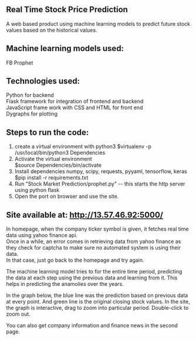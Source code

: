 ## Real Time Stock Price Prediction 

A web based product using machine learning models to predict future stock values based on the historical values.  

## Machine learning models used:  
FB Prophet

## Technologies used:
Python for backend  
Flask framework for integration of frontend and backend  
JavaScript frame work with CSS and HTML for front end  
Dygraphs for plotting  

## Steps to run the code:  
1. create a virtual environment with python3
	$virtualenv -p /usr/local/bin/python3 Dependencies  
2. Activate the virtual environment  
	$source Dependencies/bin/activate  
3. Install dependencies numpy, scipy, requests, pyyaml, tensorflow, keras  
	$pip install -r requirements.txt  
4. Run "Stock Market Prediction/prophet.py" -- this starts the http server using python flask  
5. Open the port on browser and use the site.  

## Site available at: http://13.57.46.92:5000/ 

In homepage, when the company ticker symbol is given, it fetches real time data using yahoo finance api.   
Once in a while, an error comes in retrieving data from yahoo finance as they check for captcha to make sure no automated system is using their data.  
In that case, just go back to the homepage and try again. 

The machine learning model tries to for the entire time period, predicting the data at each step using the previous data and learning from it. This helps in predicting the anamolies over the years.  

In the graph below, the blue line was the prediction based on previous data at every point. And green line is the original closing stock values. In the site, the graph is interactive, drag to zoom into particular period. Double-click to zoom out.

You can also get company information and finance news in the second page.
